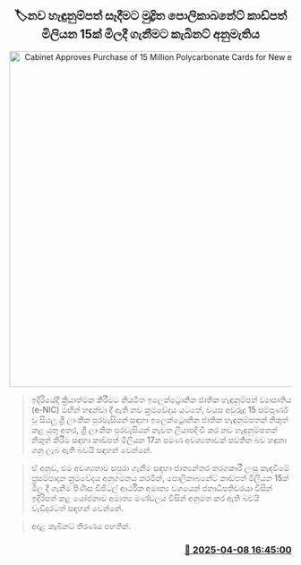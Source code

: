 <p align='center'><b><h2 align='center' title='Cabinet Approves Purchase of 15 Million Polycarbonate Cards for New e-NIC System'>🏷නව හැඳුනුම්පත් සෑදීමට මුද්‍රිත පොලිකාබනේට් කාඩ්පත් මිලියන 15ක් මිලදී ගැනීමට කැබිනට් අනුමැතිය</h2></b></p>
<p align='center'><img src='https://helakuru.sgp1.cdn.digitaloceanspaces.com/esana/images/lib/digital-id.jpg' width='600' alt='Cabinet Approves Purchase of 15 Million Polycarbonate Cards for New e-NIC System'></p>

> ඉදිරියේදී ක්‍රියාත්මක කිරීමට නියමිත‌ ඉලෙක්ට්‍රොනික ජාතික හැඳුනුම්පත් ව්‍යාපෘතිය (e-NIC) මඟින් හඳුන්වා දී ඇති නව ක්‍රමවේදය යටතේ, වයස අවුරුදු 15 සම්පූර්ණ වූ සියලු ශ්‍රී ලාංකික පුරවැසියන් සඳහා ඉලෙක්ට්‍රොනික ජාතික හැඳුනුම්පතක් නිකුත් කළ යුතු අතර, ශ්‍රී ලාංකික පුරවැසියන් නැවත ලියාපදිංචි කර නව හැඳුනුම්පතක් නිකුත් කිරීම සඳහා කාඩ්පත් මිලියන 17ක පමණ අවශ්‍යතාවක් පවතින බව හඳුනා ගනු ලැබ ඇති බවයි සඳහන් වෙන්නේ.

> ඒ අනුව, එම අවශ්‍යතාව සපුරා ගැනීම සඳහා ජාත්‍යන්තර තරගකාරී ලංසු කැඳවීමේ ප්‍රසම්පාදන ක්‍රමවේදය අනුගමනය කරමින්, පොලිකාබනේට් කාඩ්පත් මිලියන 15ක් මිල දී ගැනීම පිණිස ඩිජිටල් ආර්ථික අමාත්‍ය වශයෙන් ජනාධිපතිවරයා විසින් ඉදිරිපත් කළ යෝජනාව අමාත්‍ය මණ්ඩලය විසින් අනුමත කර ඇති බවයි වැඩිදුරටත් සඳහන් වෙන්නේ.

> අදාළ කැබිනට් තීරණය පහතින්.



<h3 align='right'><a href='https://www.helakuru.lk/esana/p/109082/'>📅 2025-04-08 16:45:00</a></h3>
